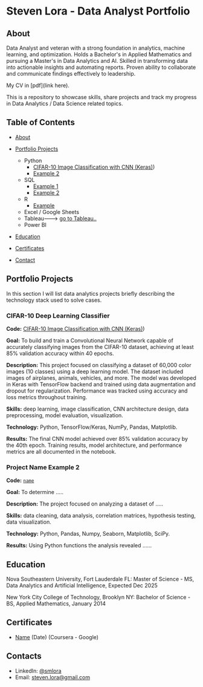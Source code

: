 # Steven Lora - Data Analyst Portfolio
## About
Data Analyst and veteran with a strong foundation in analytics, machine learning, and optimization. Holds a Bachelor's in Applied Mathematics and pursuing a Master's in Data Analytics and AI. Skilled in transforming data into actionable insights and automating reports. Proven ability to collaborate and communicate findings effectively to leadership.

My CV in [pdf](link here).

This is a repository to showcase skills, share projects and track my progress in Data Analytics / Data Science related topics.

## Table of Contents
- [About](https://github.com/smlora/Data-Analysis-Portfolio/new/main/README.md#about)
- [Portfolio Projects](https://github.com/smlora/Data-Analysis-Portfolio/new/main/README.md#portfolio-projects)
  - Python
    - [CIFAR-10 Image Classification with CNN (Keras)](https://github.com/smlora/cifar10-cnn/blob/main/notebooks/Steven_Lora_MSIT675_Project1.ipynb))
    - [Example 2](Link)  
  - SQL
    - [Example 1](Link)
    - [Example 2](Link)
  - R
    - [Example](Link)
  - Excel / Google Sheets
  - Tableau---> [go to Tableau..](https://public.tableau.com/app/profile/)
  - Power BI
  


- [Education](https://github.com/smlora/Data-Analysis-Portfolio/new/main/README.md#education)  
- [Certificates](https://github.com/smlora/Data-Analysis-Portfolio/new/main/README.md#certificates)
- [Contact](https://github.com/smlora/Data-Analysis-Portfolio/new/main/README.md#contacts)
## Portfolio Projects
In this section I will list data analytics projects briefly describing the technology stack used to solve cases.

### CIFAR-10 Deep Learning Classifier
**Code:** [CIFAR-10 Image Classification with CNN (Keras)](https://github.com/smlora/cifar10-cnn/blob/main/notebooks/Steven_Lora_MSIT675_Project1.ipynb))

**Goal:** To build and train a Convolutional Neural Network capable of accurately classifying images from the CIFAR-10 dataset, achieving at least 85% validation accuracy within 40 epochs.

**Description:** This project focused on classifying a dataset of 60,000 color images (10 classes) using a deep learning model. The dataset included images of airplanes, animals, vehicles, and more. The model was developed in Keras with TensorFlow backend and trained using data augmentation and dropout for regularization. Performance was tracked using accuracy and loss metrics throughout training.

**Skills:** deep learning, image classification, CNN architecture design, data preprocessing, model evaluation, visualization.

**Technology:** Python, TensorFlow/Keras, NumPy, Pandas, Matplotlib.

**Results:** The final CNN model achieved over 85% validation accuracy by the 40th epoch. Training results, model architecture, and performance metrics are all documented in the notebook.


### Project Name Example 2 
**Code:** [`name`](link)

**Goal:** To determine .....

**Description:** The project focused on analyzing a dataset of .....

**Skills:** data cleaning, data analysis, correlation matrices, hypothesis testing, data visualization.

**Technology:** Python, Pandas, Numpy, Seaborn, Matplotlib, SciPy.

**Results:** Using Python functions the analysis revealed ......


## Education
Nova Southeastern University, Fort Lauderdale FL: 
Master of Science - MS, Data Analytics and Artificial Intelligence,
Expected Dec 2025

New York City College of Technology, Brooklyn NY:
Bachelor of Science - BS, Applied Mathematics,
January 2014


## Certificates

- [Name](link) (Date) (Coursera - Google)


## Contacts
- LinkedIn: [@smlora](https://www.linkedin.com/in/smlora/)
- Email: steven.lora@gmail.com
